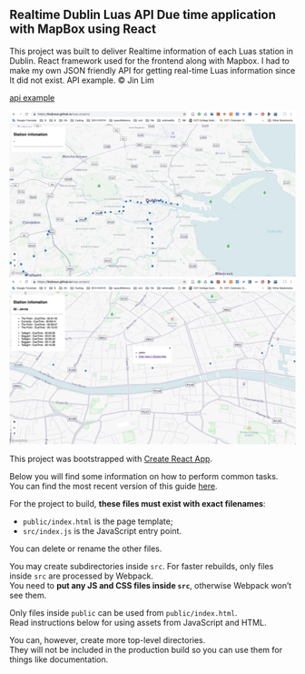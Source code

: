 ## Realtime Dublin Luas API Due time application with MapBox using React

This project was built to deliver Realtime information of each Luas station in Dublin. React framework used for the frontend along with Mapbox. I had to make my own JSON friendly API for getting real-time Luas information since It did not exist. API example.
© Jin Lim

[api example](https://wiki.liffeyireland.com:8443/Luas/21)

![screenshot1](./pics/a.png "s1")
![screenshot2](./pics/b.png "s2")



This project was bootstrapped with [Create React App](https://github.com/facebookincubator/create-react-app).

Below you will find some information on how to perform common tasks.<br>
You can find the most recent version of this guide [here](https://github.com/facebookincubator/create-react-app/blob/master/packages/react-scripts/template/README.md).



For the project to build, **these files must exist with exact filenames**:

* `public/index.html` is the page template;
* `src/index.js` is the JavaScript entry point.

You can delete or rename the other files.

You may create subdirectories inside `src`. For faster rebuilds, only files inside `src` are processed by Webpack.<br>
You need to **put any JS and CSS files inside `src`**, otherwise Webpack won’t see them.

Only files inside `public` can be used from `public/index.html`.<br>
Read instructions below for using assets from JavaScript and HTML.

You can, however, create more top-level directories.<br>
They will not be included in the production build so you can use them for things like documentation.

